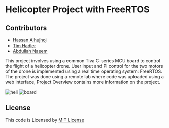 # Helicopter Project with FreeRTOS

## Contributors
* [Hassan Alhujhoj](https://github.com/hassan-alhujhoj)
* [Tim Hadler](https://github.com/timhadler)
* [Abdullah Naeem](https://github.com/ana104-collab)


This project involves using a common Tiva C-series MCU board to control the flight of a helicopter drone. User input and PI control for the two motors of the drone is implemented using a real time operating system: FreeRTOS. The project was done using a remote lab where code was uploaded using a web interface, Project Overview contains more information on the project. 


![heli](https://user-images.githubusercontent.com/41405980/141662902-b16e4ac0-4da9-4c38-a0d3-4dfd6e5f6801.PNG)
![board](https://user-images.githubusercontent.com/41405980/141662904-0d2ded95-b7da-4d52-bbd3-e1a38007d308.PNG)

## License
This code is Licensed by [MIT License](LICENSE)
